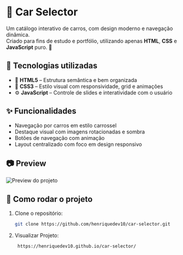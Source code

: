 # 🚗 Car Selector

Um catálogo interativo de carros, com design moderno e navegação dinâmica.  
Criado para fins de estudo e portfólio, utilizando apenas **HTML**, **CSS** e **JavaScript** puro. 🚀 

## 🧰 Tecnologias utilizadas

- 🧱 **HTML5** – Estrutura semântica e bem organizada
- 🎨 **CSS3** – Estilo visual com responsividade, grid e animações
- ⚙️ **JavaScript** – Controle de slides e interatividade com o usuário

## ✨ Funcionalidades

- Navegação por carros em estilo carrossel
- Destaque visual com imagens rotacionadas e sombra
- Botões de navegação com animação
- Layout centralizado com foco em design responsivo

## 📷 Preview

![Preview do projeto](./img/screenshot.png) <!-- Adicione uma imagem real do seu projeto aqui -->

## 🚀 Como rodar o projeto

1. Clone o repositório:
   ```bash
   git clone https://github.com/henriquedev10/car-selector.git

2. Visualizar Projeto:
   ```bash
    https://henriquedev10.github.io/car-selector/
